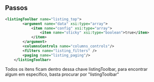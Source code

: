 ## Passos

```xml
<listingToolbar name="listing_top">
		<argument name="data" xsi:type="array">
			<item name="config" xsi:type="array">
				<item name="sticky" xsi:type="boolean">true</item>
			</item>
		</argument>
		<columnsControls name="columns_controls"/>
		<filters name="listing_filters" />
		<paging name="listing_paging"/>
	</listingToolbar>
```

Todos os itens ficam dentro dessa chave listingToolbar, para encontrar algum em específico, basta procurar por "listingToolbar"